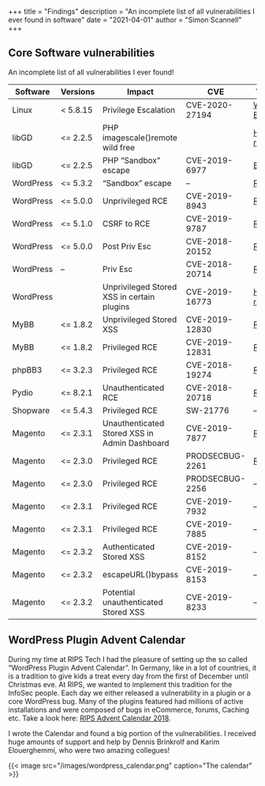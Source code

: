 +++
title = "Findings"
description = "An incomplete list of all vulnerabilities I ever found in software"
date = "2021-04-01"
author = "Simon Scannell"
+++


## Core Software vulnerabilities

An incomplete list of all vulnerabilities I ever found!


|Software|Versions|Impact|CVE|Write-Up|
|--- |--- |--- |--- |--- |
|Linux|< 5.8.15|Privilege Escalation|CVE-2020-27194|[Write Up](https://scannell.me/fuzzing-for-ebpf-jit-bugs-in-the-linux-kernel/), [Exploit](https://github.com/scannells/exploits/tree/master/CVE-2020-27194)|
|libGD|<= 2.2.5|PHP imagescale()remote wild free||[HackerOne report](https://hackerone.com/reports/478367)|
|libGD|<= 2.2.5|PHP “Sandbox” escape|CVE-2019-6977|[Exploit](https://github.com/scannells/exploits/blob/master/CVE-2019-6977%20imagecolormatch.php)|
|WordPress|<= 5.3.2|“Sandbox” escape|–|[RIPS Blog](https://blog.ripstech.com/2020/wordpress-hardening-bypass/)|
|WordPress|<= 5.0.0|Unprivileged RCE|CVE-2019-8943|[RIPS Bog](https://blog.ripstech.com/2019/wordpress-image-remote-code-execution/)|
|WordPress|<= 5.1.0|CSRF to RCE|CVE-2019-9787|[RIPS Blog](https://blog.ripstech.com/2019/wordpress-csrf-to-rce/)|
|WordPress|<= 5.0.0|Post Priv Esc|CVE-2018-20152|[RIPS Blog](https://blog.ripstech.com/2018/wordpress-post-type-privilege-escalation/)|
|WordPress|–|Priv Esc|CVE-2018-20714|[RIPS Blog](https://blog.ripstech.com/2018/wordpress-design-flaw-leads-to-woocommerce-rce/)|
|WordPress||Unprivileged Stored XSS in certain plugins|CVE-2019-16773|[HackerOne report](https://hackerone.com/reports/509930)|
|MyBB|<= 1.8.2|Unprivileged Stored XSS|CVE-2019-12830|[RIPS Blog](https://blog.ripstech.com/2019/mybb-stored-xss-to-rce/)|
|MyBB|<= 1.8.2|Privileged RCE|CVE-2019-12831|[RIPS Blog](https://blog.ripstech.com/2019/mybb-stored-xss-to-rce/)|
|phpBB3|<= 3.2.3|Privileged RCE|CVE-2018-19274|[RIPS Blog](https://blog.ripstech.com/2018/phpbb3-phar-deserialization-to-remote-code-execution/)|
|Pydio|<= 8.2.1|Unauthenticated RCE|CVE-2018-20718|[RIPS Blog](https://blog.ripstech.com/2018/pydio-unauthenticated-remote-code-execution/)|
|Shopware|<= 5.4.3|Privileged RCE|SW-21776|–|
|Magento|<= 2.3.1|Unauthenticated Stored XSS in Admin Dashboard|CVE-2019-7877|[RIPS Blog](https://blog.ripstech.com/2019/magento-rce-via-xss/)|
|Magento|<= 2.3.0|Privileged RCE|PRODSECBUG-2261|[RIPS Blog](https://blog.ripstech.com/2019/magento-rce-via-xss/)|
|Magento|<= 2.3.0|Privileged RCE|PRODSECBUG-2256|–|
|Magento|<= 2.3.1|Privileged RCE|CVE-2019-7932|–|
|Magento|<= 2.3.1|Privileged RCE|CVE-2019-7885|–|
|Magento|<= 2.3.2|Authenticated Stored XSS|CVE-2019-8152|–|
|Magento|<= 2.3.2|escapeURL()bypass|CVE-2019-8153|–|
|Magento|<= 2.3.2|Potential unauthenticated Stored XSS|CVE-2019-8233|–|


## WordPress Plugin Advent Calendar

During my time at RIPS Tech I had the pleasure of setting up the so called “WordPress Plugin Advent Calendar”. In Germany, like in a lot of countries, it is a tradition to give kids a treat every day from the first of December until Christmas eve. At RIPS, we wanted to implement this tradition for the InfoSec people. Each day we either released a vulnerability in a plugin or a core WordPress bug. Many of the plugins featured had millions of active installations and were composed of bugs in eCommerce, forums, Caching etc. Take a look here: [RIPS Advent Calendar 2018](https://www.ripstech.com/php-security-calendar-2018/).

I wrote the Calendar and found a big portion of the vulnerabilities. I received huge amounts of support and help by Dennis Brinkrolf and Karim Elouerghemmi, who were two amazing collegues!

{{< image src="/images/wordpress_calendar.png" caption="The calendar" >}}


